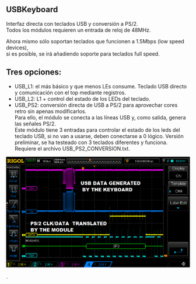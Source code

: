 ## USBKeyboard
Interfaz directa con teclados USB y conversión a PS/2.  
Todos los módulos requieren un entrada de reloj de 48MHz.  


Ahora mismo sólo soportan teclados que funcionen a 1.5Mbps (low speed devices),  
si es posible, se irá añadiendo soporte para teclados full speed.

## Tres opciones:
- USB_L1: el más básico y que menos LEs consume. Teclado USB directo y comunicación con el top mediante registros.  
- USB_L2: L1 + control del estado de los LEDs del teclado.   
- USB_PS2: conversión directa de USB a PS/2 para aprovechar cores retro sin apenas modificarlos.  
   Para ello, el módulo se conecta a las líneas USB y, como salida, genera las señales PS/2.  
   Este módulo tiene 3 entradas para controlar el estado de los leds del teclado USB, si no van a usarse, deben conectarse a 0 lógico.
   Versión preliminar, se ha testeado con 3 teclados diferentes y funciona.
   Requiere el archivo USB_PS2_CONVERSION.txt.

![DATA](data_capture.png)

.


